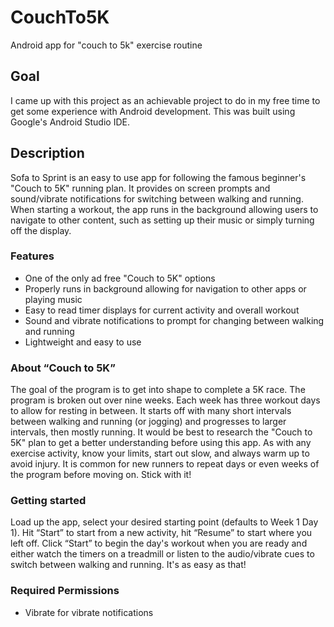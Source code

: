 # CouchTo5K
Android app for "couch to 5k" exercise routine

## Goal
I came up with this project as an achievable project to do in my free time to get some experience with Android development. This was built using Google's Android Studio IDE.

## Description
Sofa to Sprint is an easy to use app for following the famous beginner's "Couch to 5K" running plan. It provides on screen prompts and sound/vibrate notifications for switching between walking and running. When starting a workout, the app runs in the background allowing users to navigate to other content, such as setting up their music or simply turning off the display.

### Features
* One of the only ad free "Couch to 5K" options
* Properly runs in background allowing for navigation to other apps or playing music
* Easy to read timer displays for current activity and overall workout
* Sound and vibrate notifications to prompt for changing between walking and running
* Lightweight and easy to use

### About “Couch to 5K”
The goal of the program is to get into shape to complete a 5K race. The program is broken out over nine weeks. Each week has three workout days to allow for resting in between. It starts off with many short intervals between walking and running (or jogging) and progresses to larger intervals, then mostly running. It would be best to research the "Couch to 5K" plan to get a better understanding before using this app. As with any exercise activity, know your limits, start out slow, and always warm up to avoid injury. It is common for new runners to repeat days or even weeks of the program before moving on. Stick with it!

### Getting started
Load up the app, select your desired starting point (defaults to Week 1 Day 1). Hit “Start” to start from a new activity, hit “Resume” to start where you left off. Click “Start” to begin the day's workout when you are ready and either watch the timers on a treadmill or listen to the audio/vibrate cues to switch between walking and running. It's as easy as that!

### Required Permissions
* Vibrate for vibrate notifications
